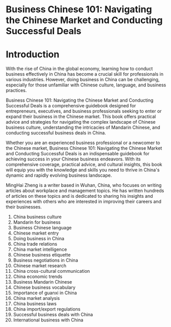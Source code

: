 # Business Chinese 101: Navigating the Chinese Market and Conducting Successful Deals

# Introduction

With the rise of China in the global economy, learning how to conduct business effectively in China has become a crucial skill for professionals in various industries. However, doing business in China can be challenging, especially for those unfamiliar with Chinese culture, language, and business practices.

Business Chinese 101: Navigating the Chinese Market and Conducting Successful Deals is a comprehensive guidebook designed for entrepreneurs, executives, and business professionals seeking to enter or expand their business in the Chinese market. This book offers practical advice and strategies for navigating the complex landscape of Chinese business culture, understanding the intricacies of Mandarin Chinese, and conducting successful business deals in China.

Whether you are an experienced business professional or a newcomer to the Chinese market, Business Chinese 101: Navigating the Chinese Market and Conducting Successful Deals is an indispensable guidebook for achieving success in your Chinese business endeavors. With its comprehensive coverage, practical advice, and cultural insights, this book will equip you with the knowledge and skills you need to thrive in China's dynamic and rapidly evolving business landscape.

MingHai Zheng is a writer based in Wuhan, China, who focuses on writing articles about workplace and management topics. He has written hundreds of articles on these topics and is dedicated to sharing his insights and experiences with others who are interested in improving their careers and their businesses.



1. China business culture
2. Mandarin for business
3. Business Chinese language
4. Chinese market entry
5. Doing business in China
6. China trade relations
7. China market intelligence
8. Chinese business etiquette
9. Business negotiations in China
10. Chinese market research
11. China cross-cultural communication
12. China economic trends
13. Business Mandarin Chinese
14. Chinese business vocabulary
15. Importance of guanxi in China
16. China market analysis
17. China business laws
18. China import/export regulations
19. Successful business deals with China
20. International business with China

